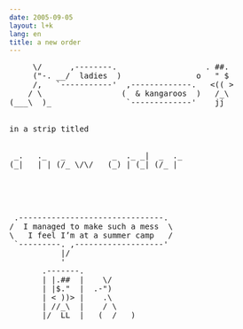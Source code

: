 ```yaml
---
date: 2005-09-05
layout: l+k
lang: en
title: a new order
---
```


<pre class='l-k'>
     \/      ,--------.                   . ##. 
     ("-. __/  ladies  )                o   " $ 
     /,   `-----------'  ,-------------.   <(( >
    / \                 (  & kangaroos  )   /_\ 
(___\  )_                `-------------'    jj  


in a strip titled


 _.   ._   _          _  ._ _|  _  ._
(_|   | | (/_ \/\/   (_) | (_| (/_ | 





 .-------------------------------. 
/  I managed to make such a mess  \
\   I feel I’m at a summer camp   /
 `---------. ,-------------------' 
           |/                      
           '                       
       .-------.                   
       | |.##  |    \/             
       | |$."  |  .-")             
       | < ))> |    .\             
       | //_\  |    / \            
       |/  LL  |  _(  /___)        
</pre>

